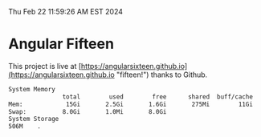 Thu Feb 22 11:59:26 AM EST 2024

# Angular Fifteen


This project is live at [https://angularsixteen.github.io](https://angularsixteen.github.io "fifteen!") thanks to Github.

```bash
System Memory
               total        used        free      shared  buff/cache   available
Mem:            15Gi       2.5Gi       1.6Gi       275Mi        11Gi        12Gi
Swap:          8.0Gi       1.0Mi       8.0Gi
System Storage
506M	.
